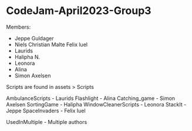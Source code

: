 # CodeJam-April2023-Group3

Members:
- Jeppe Guldager
- Niels Christian Malte Felix luel
- Laurids 
- Halipha N.
- Leonora
- Alina
- Simon Axelsen

Scripts are found in assets > Scripts

AmbulanceScripts - Laurids
Flashlight - Alina 
Catching_game - Simon Axelsen
SortingGame - Halipha
WindowCleanerScripts - Leonora
StackIt - Jeppe
SpaceInvaders - Felix Iuel

UsedInMultiple - Multiple authors